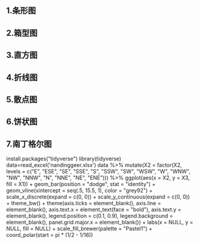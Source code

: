 

## **1.条形图**   
## **2.箱型图**   
## **3.直方图**   
## **4.折线图**   
## **5.散点图**   
## **6.饼状图**  
## **7.南丁格尔图**  


install.packages("tidyverse")
library(tidyverse)
data=read_excel('nandinggeer.xlsx')
data %>%
  mutate(X2 = factor(X2, levels = c("E", "ESE", "SE", "SSE",
                                    "S", "SSW", "SW", "WSW",
                                    "W", "WNW", "NW", "NNW",
                                    "N", "NNE", "NE", "ENE"))) %>%
  ggplot(aes(x = X2, y = X3, fill = X1)) +
  geom_bar(position = "dodge", stat = "identity") +
  geom_vline(xintercept = seq(.5, 15.5, 1), color = "grey92") +
  scale_x_discrete(expand = c(0, 0)) +
  scale_y_continuous(expand = c(0, 0)) +
  theme_bw() +
  theme(axis.ticks = element_blank(),
        axis.line = element_blank(),
        axis.text.x = element_text(face = "bold"),
        axis.text.y = element_blank(),
        legend.position = c(0.1, 0.9),
        legend.background = element_blank(),
        panel.grid.major.x = element_blank()) +
  labs(x = NULL, y = NULL, fill = NULL) +
  scale_fill_brewer(palette = "Pastel1") +
  coord_polar(start = pi * (1/2 - 1/16))
